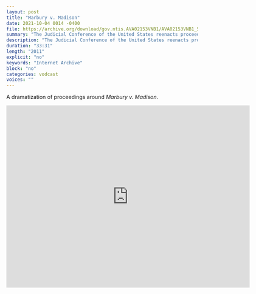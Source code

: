 ```yaml
---
layout: post
title: "Marbury v. Madison"
date: 2021-10-04 0014 -0400
file: https://archive.org/download/gov.ntis.AVA02153VNB1/AVA02153VNB1_512kb.mp4
summary: "The Judicial Conference of the United States reenacts proceedings around this seminal case."
description: "The Judicial Conference of the United States reenacts proceedings around this seminal case."
duration: "33:31"
length: "2011"
explicit: "no" 
keywords: "Internet Archive"
block: "no" 
categories: vodcast
voices: ""
---
```


A dramatization of proceedings around *Marbury v. Madison*.  

<iframe src="https://archive.org/embed/gov.ntis.AVA02153VNB1" width="640" height="480" frameborder="0" webkitallowfullscreen="true" mozallowfullscreen="true" allowfullscreen></iframe>  














